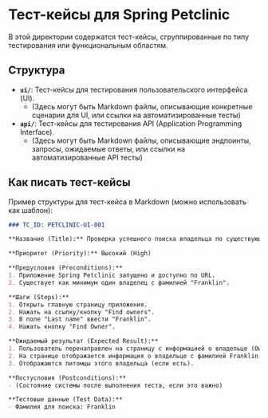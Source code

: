# Тест-кейсы для Spring Petclinic

В этой директории содержатся тест-кейсы, сгруппированные по типу тестирования или функциональным областям.

## Структура

- **`ui/`**: Тест-кейсы для тестирования пользовательского интерфейса (UI).
  - (Здесь могут быть Markdown файлы, описывающие конкретные сценарии для UI, или ссылки на автоматизированные тесты)
- **`api/`**: Тест-кейсы для тестирования API (Application Programming Interface).
  - (Здесь могут быть Markdown файлы, описывающие эндпоинты, запросы, ожидаемые ответы, или ссылки на автоматизированные API тесты)

## Как писать тест-кейсы


Пример структуры для тест-кейса в Markdown (можно использовать как шаблон):

```markdown
### TC_ID: PETCLINIC-UI-001

**Название (Title):** Проверка успешного поиска владельца по существующей фамилии.

**Приоритет (Priority):** Высокий (High)

**Предусловия (Preconditions):**
1. Приложение Spring Petclinic запущено и доступно по URL.
2. Существует как минимум один владелец с фамилией "Franklin".

**Шаги (Steps):**
1. Открыть главную страницу приложения.
2. Нажать на ссылку/кнопку "Find owners".
3. В поле "Last name" ввести "Franklin".
4. Нажать кнопку "Find Owner".

**Ожидаемый результат (Expected Result):**
1. Пользователь перенаправлен на страницу с информацией о владельце (Owner Information page).
2. На странице отображается информация о владельце с фамилией Franklin (имя George, адрес 110 W. Liberty St., город Madison, телефон 6085551023).
3. Отображаются питомцы этого владельца (если есть).

**Постусловия (Postconditions):**
- (Состояние системы после выполнения теста, если это важно)

**Тестовые данные (Test Data):**
- Фамилия для поиска: Franklin
```

